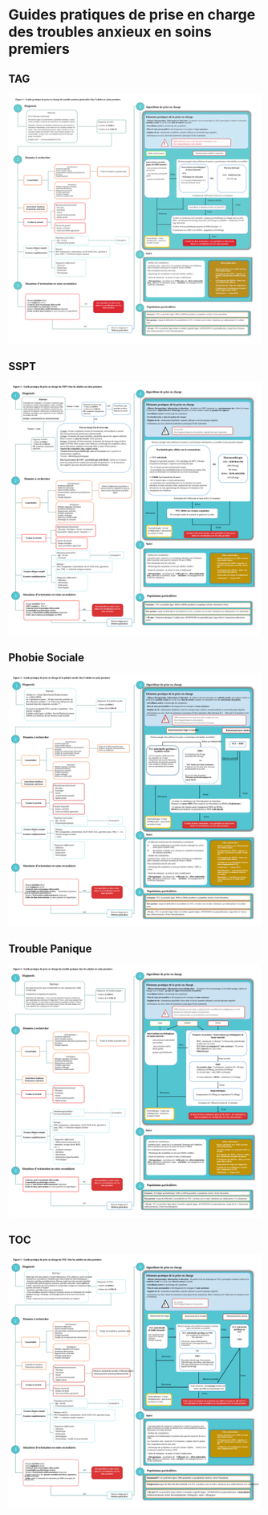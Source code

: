 # Guides pratiques de prise en charge des troubles anxieux en soins premiers

## TAG

[![](algorithme-TAG.svg)](https://raw.githubusercontent.com/troubles-anxieux/algo/main/algorithme-TAG.svg)

## SSPT

[![](algorithme-SSPT.svg)](https://raw.githubusercontent.com/troubles-anxieux/algo/main/algorithme-SSPT.svg)

## Phobie Sociale

[![](algorithme-phobie-sociale.svg)](https://raw.githubusercontent.com/troubles-anxieux/algo/main/algorithme-phobie-sociale.svg)

## Trouble Panique

[![](algorithme-trouble-panique.svg)](https://raw.githubusercontent.com/troubles-anxieux/algo/main/algorithme-trouble-panique.svg)

## TOC

[![](algorithme-TOC.svg)](https://raw.githubusercontent.com/troubles-anxieux/algo/main/algorithme-TOC.svg)
